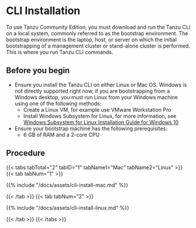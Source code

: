 # CLI Installation
To use Tanzu Community Edition, you must download and run the Tanzu CLI on a local system, commonly referred to as the bootstrap environment. The bootstrap environment is the laptop, host, or server on which the initial bootstrapping of a management cluster or stand-alone cluster is performed. This is where you run Tanzu  CLI commands.

## Before you begin

* Ensure you install the Tanzu CLI on either Linux or Mac OS. 
Windows is not directly supported right now, if you are  bootstrapping from a Windows desktop, you must run Linux from your Windows machine using one of the following methods: 
    * Create a Linux VM, for example use VMware Workstation Pro  
    * Install Windows Subsystem for Linux, for more information, see [Windows Subsystem for Linux Installation Guide for Windows 10](https://docs.microsoft.com/en-us/windows/wsl/install-win10)  
* Ensure your bootstrap machine has the following prerequisites: 
    * 6 GB of RAM and a 2-core CPU 

## Procedure

{{< tabs tabTotal="2" tabID="1" tabName1="Mac" tabName2="Linux" >}}
{{< tab tabNum="1" >}}

{{% include "/docs/assets/cli-install-mac.md" %}}

{{< /tab >}}
{{< tab tabNum="2" >}}

{{% include "/docs/assets/cli-install-linux.md" %}}

{{< /tab >}}
{{< /tabs >}}